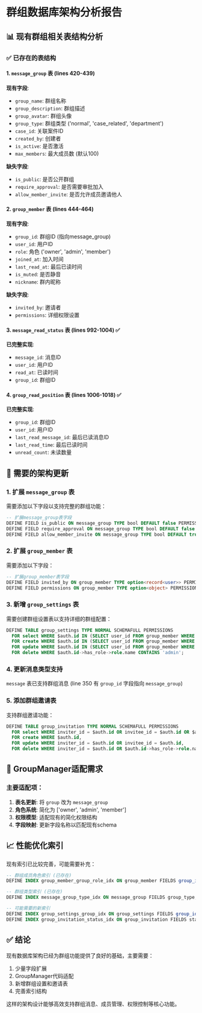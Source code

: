 # 群组数据库架构分析报告

## 📊 现有群组相关表结构分析

### ✅ 已存在的表结构

#### 1. `message_group` 表 (lines 420-439)
**现有字段**:
- `group_name`: 群组名称
- `group_description`: 群组描述  
- `group_avatar`: 群组头像
- `group_type`: 群组类型 ('normal', 'case_related', 'department')
- `case_id`: 关联案件ID
- `created_by`: 创建者
- `is_active`: 是否激活
- `max_members`: 最大成员数 (默认100)

**缺失字段**:
- `is_public`: 是否公开群组
- `require_approval`: 是否需要审批加入
- `allow_member_invite`: 是否允许成员邀请他人

#### 2. `group_member` 表 (lines 444-464)  
**现有字段**:
- `group_id`: 群组ID (指向message_group)
- `user_id`: 用户ID
- `role`: 角色 ('owner', 'admin', 'member')
- `joined_at`: 加入时间
- `last_read_at`: 最后已读时间
- `is_muted`: 是否静音
- `nickname`: 群内昵称

**缺失字段**:
- `invited_by`: 邀请者
- `permissions`: 详细权限设置

#### 3. `message_read_status` 表 (lines 992-1004) ✅
**已完整实现**:
- `message_id`: 消息ID
- `user_id`: 用户ID  
- `read_at`: 已读时间
- `group_id`: 群组ID

#### 4. `group_read_position` 表 (lines 1006-1018) ✅
**已完整实现**:
- `group_id`: 群组ID
- `user_id`: 用户ID
- `last_read_message_id`: 最后已读消息ID
- `last_read_time`: 最后已读时间
- `unread_count`: 未读数量

## 🔧 需要的架构更新

### 1. 扩展 `message_group` 表
需要添加以下字段以支持完整的群组功能：

```sql
-- 扩展message_group表字段
DEFINE FIELD is_public ON message_group TYPE bool DEFAULT false PERMISSIONS FULL;
DEFINE FIELD require_approval ON message_group TYPE bool DEFAULT false PERMISSIONS FULL;  
DEFINE FIELD allow_member_invite ON message_group TYPE bool DEFAULT true PERMISSIONS FULL;
```

### 2. 扩展 `group_member` 表
需要添加以下字段：

```sql
-- 扩展group_member表字段
DEFINE FIELD invited_by ON group_member TYPE option<record<user>> PERMISSIONS FULL;
DEFINE FIELD permissions ON group_member TYPE option<object> PERMISSIONS FULL;
```

### 3. 新增 `group_settings` 表
需要创建群组设置表以支持详细的群组配置：

```sql
DEFINE TABLE group_settings TYPE NORMAL SCHEMAFULL PERMISSIONS 
  FOR select WHERE $auth.id IN (SELECT user_id FROM group_member WHERE group_id = $parent.group_id) OR $auth.id->has_role->role.name CONTAINS 'admin',
  FOR create WHERE $auth.id IN (SELECT user_id FROM group_member WHERE group_id = $parent.group_id AND role IN ['owner', 'admin']) OR $auth.id->has_role->role.name CONTAINS 'admin',
  FOR update WHERE $auth.id IN (SELECT user_id FROM group_member WHERE group_id = $parent.group_id AND role IN ['owner', 'admin']) OR $auth.id->has_role->role.name CONTAINS 'admin',
  FOR delete WHERE $auth.id->has_role->role.name CONTAINS 'admin';
```

### 4. 更新消息类型支持
`message` 表已支持群组消息 (line 350 有 `group_id` 字段指向 `message_group`)

### 5. 添加群组邀请表
支持群组邀请功能：

```sql
DEFINE TABLE group_invitation TYPE NORMAL SCHEMAFULL PERMISSIONS 
  FOR select WHERE inviter_id = $auth.id OR invitee_id = $auth.id OR $auth.id->has_role->role.name CONTAINS 'admin',
  FOR create WHERE $auth.id,
  FOR update WHERE inviter_id = $auth.id OR invitee_id = $auth.id,
  FOR delete WHERE inviter_id = $auth.id OR $auth.id->has_role->role.name CONTAINS 'admin';
```

## 🚧 GroupManager适配需求

### 主要适配项：
1. **表名更新**: 将 `group` 改为 `message_group`
2. **角色系统**: 简化为 ['owner', 'admin', 'member'] 
3. **权限模型**: 适配现有的简化权限结构
4. **字段映射**: 更新字段名称以匹配现有schema

## 📈 性能优化索引

现有索引已比较完善，可能需要补充：

```sql
-- 群组成员角色索引 (已存在)
DEFINE INDEX group_member_group_role_idx ON group_member FIELDS group_id, role;

-- 群组类型索引 (已存在)  
DEFINE INDEX message_group_type_idx ON message_group FIELDS group_type;

-- 可能需要的新索引
DEFINE INDEX group_settings_group_idx ON group_settings FIELDS group_id UNIQUE;
DEFINE INDEX group_invitation_status_idx ON group_invitation FIELDS status, created_at DESC;
```

## ✅ 结论

现有数据库架构已经为群组功能提供了良好的基础，主要需要：
1. 少量字段扩展
2. GroupManager代码适配
3. 新增群组设置和邀请表
4. 完善索引结构

这样的架构设计能够高效支持群组消息、成员管理、权限控制等核心功能。